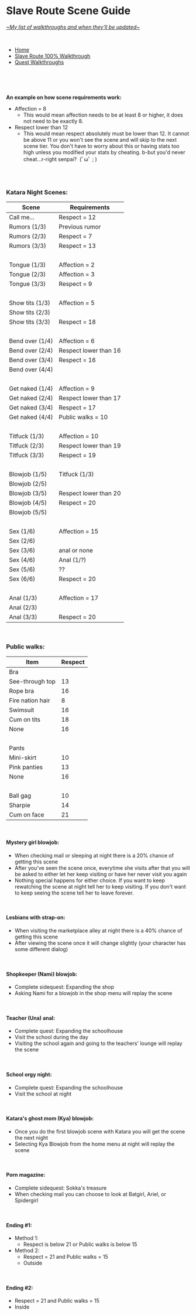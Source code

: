 # Slave Route Scene Guide
[*\~My list of walkthroughs and when they'll be updated\~*](https://www.patreon.com/maimlain)

<br>

- [Home](https://github.com/maim-lain/fourelements/blob/master/book-1/home.md)  
- [Slave Route 100% Walkthrough](https://github.com/maim-lain/fourelements/blob/master/book-1/slaveroute.md)  
- [Quest Walkthroughs](https://github.com/maim-lain/fourelements/blob/master/book-1/questwalk.md)  

<br>
<br>
<br>

**An example on how scene requirements work:**  
- Affection = 8
  - This would mean affection needs to be at least 8 or higher, it does not need to be exactly 8.
- Respect lower than 12
  - This would mean respect absolutely must be lower than 12. It cannot be above 11 or you won't see the scene and will skip to the next scene tier. You don't have to worry about this or having stats too high unless you modified your stats by cheating. b-but you'd never cheat...r-right senpai?&nbsp; (ﾟωﾟ ; ) 

<br>
<br>

### Katara Night Scenes:
Scene | Requirements
--- | ---
Call me... | Respect = 12
Rumors (1/3) | Previous rumor
Rumors (2/3) | Respect = 7
Rumors (3/3) | Respect = 13
&nbsp; | &nbsp;
Tongue (1/3) | Affection = 2
Tongue (2/3) | Affection = 3
Tongue (3/3) | Respect = 9
&nbsp; | &nbsp;
Show tits (1/3) | Affection = 5
Show tits (2/3) | &nbsp;
Show tits (3/3) | Respect = 18
&nbsp; | &nbsp;
Bend over (1/4) | Affection = 6
Bend over (2/4) | Respect lower than 16
Bend over (3/4) | Respect = 16
Bend over (4/4) | &nbsp;
&nbsp; | &nbsp;
Get naked (1/4) | Affection = 9
Get naked (2/4) | Respect lower than 17
Get naked (3/4) | Respect = 17
Get naked (4/4) | Public walks = 10
&nbsp; | &nbsp;
Titfuck (1/3) | Affection = 10
Titfuck (2/3) | Respect lower than 19
Titfuck (3/3) | Respect = 19
&nbsp; | &nbsp;
Blowjob (1/5) | Titfuck (1/3)
Blowjob (2/5) | &nbsp;
Blowjob (3/5) | Respect lower than 20
Blowjob (4/5) | Respect = 20
Blowjob (5/5) | &nbsp;
&nbsp; | &nbsp;
Sex (1/6) | Affection = 15
Sex (2/6) | &nbsp;
Sex (3/6) | anal or none
Sex (4/6) | Anal (1/?)
Sex (5/6) | ??
Sex (6/6) | Respect = 20
&nbsp; | &nbsp;
Anal (1/3) | Affection = 17
Anal (2/3) | &nbsp;
Anal (3/3) | Respect = 20

<br>

### Public walks:
Item | Respect
--- | ---
Bra | &nbsp;
See-through top | 13
Rope bra | 16
Fire nation hair | 8
Swimsuit | 16
Cum on tits | 18
None | 16
&nbsp; | &nbsp;
Pants | &nbsp;
Mini-skirt | 10
Pink panties | 13
None | 16
&nbsp; | &nbsp;
Ball gag |10
Sharpie | 14
Cum on face | 21

<br>

#### Mystery girl blowjob:
- When checking mail or sleeping at night there is a 20% chance of getting this scene
- After you've seen the scene once, everytime she visits after that you will be asked to either let her keep visiting or have her never visit you again
- Nothing special happens for either choice. If you want to keep rewatching the scene at night tell her to keep visiting. If you don't want to keep seeing the scene tell her to leave forever.

<br>

#### Lesbians with strap-on:
- When visiting the marketplace alley at night there is a 40% chance of getting this scene
- After viewing the scene once it will change slightly (your character has some different dialog)

<br>

#### Shopkeeper (Nami) blowjob:
- Complete sidequest: Expanding the shop
- Asking Nami for a blowjob in the shop menu will replay the scene

<br>

#### Teacher (Una) anal:
- Complete quest: Expanding the schoolhouse
- Visit the school during the day
- Visiting the school again and going to the teachers' lounge will replay the scene

<br>

#### School orgy night:
- Complete quest: Expanding the schoolhouse
- Visit the school at night

<br>

#### Katara's ghost mom (Kya) blowjob:
- Once you do the first blowjob scene with Katara you will get the scene the next night
- Selecting Kya Blowjob from the home menu at night will replay the scene

<br>

#### Porn magazine:
- Complete sidequest: Sokka's treasure
- When checking mail you can choose to look at Batgirl, Ariel, or Spidergirl

<br>

#### Ending #1:
- Method 1:
  - Respect is below 21 or Public walks is below 15
- Method 2:
  - Respect = 21 and Public walks = 15
  - Outside

<br>

#### Ending #2:
  - Respect = 21 and Public walks = 15
  - Inside
